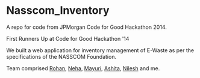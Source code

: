 # Nasscom_Inventory
A repo for code from JPMorgan Code for Good Hackathon 2014.

First Runners Up at Code for Good Hackathon '14

We built a web application for inventory management  of E-Waste as per the specifications of the NASSCOM Foundation.

Team comprised <a href="https://in.linkedin.com/in/rohan-tondulkar-485b3169" target="_blank">Rohan</a>, <a href="https://in.linkedin.com/in/neha-puthran-7a76359a" target="_blank">Neha</a>, <a href="https://in.linkedin.com/in/mayuri-kadam-70b79557" target="_blank">Mayuri</a>, <a href="https://www.linkedin.com/in/ashita-prasad-7380b09b" target="_blank">Ashita</a>, <a href="https://in.linkedin.com/in/nilesh-shelar-b455143a" target="_blank">Nilesh</a> and me.
